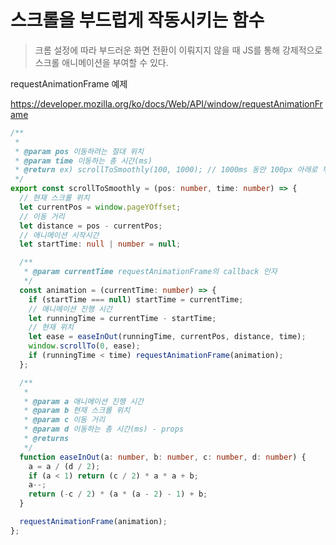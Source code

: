 # 스크롤을 부드럽게 작동시키는 함수

> 크롬 설정에 따라 부드러운 화면 전환이 이뤄지지 않을 때 JS를 통해 강제적으로 스크롤 애니메이션을 부여할 수 있다.

requestAnimationFrame 예제

https://developer.mozilla.org/ko/docs/Web/API/window/requestAnimationFrame

```typescript
/**
 *
 * @param pos 이동하려는 절대 위치
 * @param time 이동하는 총 시간(ms)
 * @return ex) scrollToSmoothly(100, 1000); // 1000ms 동안 100px 아래로 부드럽게 스크롤
 */
export const scrollToSmoothly = (pos: number, time: number) => {
  // 현재 스크롤 위치
  let currentPos = window.pageYOffset;
  // 이동 거리
  let distance = pos - currentPos;
  // 애니메이션 시작시간
  let startTime: null | number = null;

  /**
   * @param currentTime requestAnimationFrame의 callback 인자
   */
  const animation = (currentTime: number) => {
    if (startTime === null) startTime = currentTime;
    // 애니메이션 진행 시간
    let runningTime = currentTime - startTime;
    // 현재 위치
    let ease = easeInOut(runningTime, currentPos, distance, time);
    window.scrollTo(0, ease);
    if (runningTime < time) requestAnimationFrame(animation);
  };

  /**
   *
   * @param a 애니메이션 진행 시간
   * @param b 현재 스크롤 위치
   * @param c 이동 거리
   * @param d 이동하는 총 시간(ms) - props
   * @returns
   */
  function easeInOut(a: number, b: number, c: number, d: number) {
    a = a / (d / 2);
    if (a < 1) return (c / 2) * a * a + b;
    a--;
    return (-c / 2) * (a * (a - 2) - 1) + b;
  }

  requestAnimationFrame(animation);
};
```
